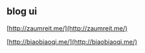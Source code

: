 ## blog ui

[http://zaumreit.me/](http://zaumreit.me/)

[http://biaobiaoqi.me/](http://biaobiaoqi.me/)
